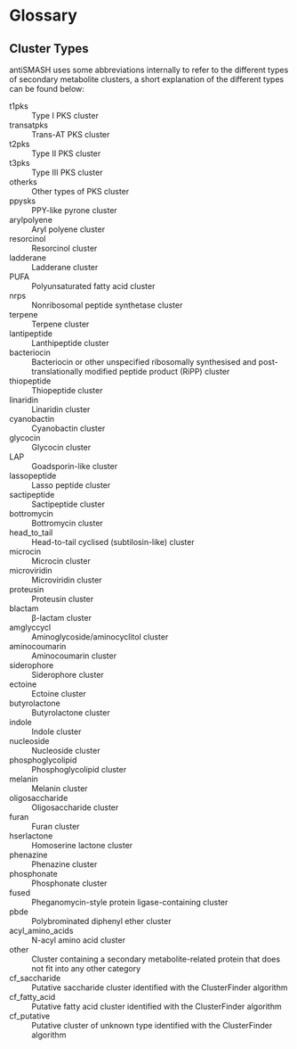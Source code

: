 Glossary
========

Cluster Types
-------------

antiSMASH uses some abbreviations internally to refer to the different
types of secondary metabolite clusters, a short explanation of the different
types can be found below:

<dl>
  <dt id="t1pks">t1pks</dt>
  <dd>Type I PKS cluster</dd>
  <dt id="transatpks">transatpks</dt>
  <dd>Trans-AT PKS cluster</dd>
  <dt id="t2pks">t2pks</dt>
  <dd>Type II PKS cluster</dd>
  <dt id="t3pks">t3pks</dt>
  <dd>Type III PKS cluster</dd>
  <dt id="otherks">otherks</dt>
  <dd>Other types of PKS cluster</dd>
  <dt id="ppysks">ppysks</dt>
  <dd>PPY-like pyrone cluster</dd>
  <dt id="arylpolyene">arylpolyene</dt>
  <dd>Aryl polyene cluster</dd>
  <dt id="resorcinol">resorcinol</dt>
  <dd>Resorcinol cluster</dd>
  <dt id="ladderane">ladderane</dt>
  <dd>Ladderane cluster</dd>
  <dt id="PUFA">PUFA</dt>
  <dd>Polyunsaturated fatty acid cluster</dd>
  <dt id="nrps">nrps</dt>
  <dd>Nonribosomal peptide synthetase cluster</dd>
  <dt id="terpene">terpene</dt>
  <dd>Terpene cluster</dd>
  <dt id="lantipeptide">lantipeptide</dt>
  <dd>Lanthipeptide cluster</dd>
  <dt id="bacteriocin">bacteriocin</dt>
  <dd>Bacteriocin or other unspecified ribosomally synthesised and post-translationally modified peptide product (RiPP) cluster</dd>
  <dt id="thiopeptide">thiopeptide</dt>
  <dd>Thiopeptide cluster</dd>
  <dt id="linaridin">linaridin</dt>
  <dd>Linaridin cluster</dd>
  <dt id="cyanobactin">cyanobactin</dt>
  <dd>Cyanobactin cluster</dd>
  <dt id="glycocin">glycocin</dt>
  <dd>Glycocin cluster</dd>
  <dt id="LAP">LAP</dt>
  <dd>Goadsporin-like cluster</dd>
  <dt id="lassopeptide">lassopeptide</dt>
  <dd>Lasso peptide cluster</dd>
  <dt id="sactipeptide">sactipeptide</dt>
  <dd>Sactipeptide cluster</dd>
  <dt id="bottromycin">bottromycin</dt>
  <dd>Bottromycin cluster</dd>
  <dt id="head_to_tail">head_to_tail</dt>
  <dd>Head-to-tail cyclised (subtilosin-like) cluster</dd>
  <dt id="microcin">microcin</dt>
  <dd>Microcin cluster</dd>
  <dt id="microviridin">microviridin</dt>
  <dd>Microviridin cluster</dd>
  <dt id="proteusin">proteusin</dt>
  <dd>Proteusin cluster</dd>
  <dt id="blactam">blactam</dt>
  <dd>&beta;-lactam cluster</dd>
  <dt id="amglyccycl">amglyccycl</dt>
  <dd>Aminoglycoside/aminocyclitol cluster</dd>
  <dt id="aminocoumarin">aminocoumarin</dt>
  <dd>Aminocoumarin cluster</dd>
  <dt id="siderophore">siderophore</dt>
  <dd>Siderophore cluster</dd>
  <dt id="ectoine">ectoine</dt>
  <dd>Ectoine cluster</dd>
  <dt id="butyrolactone">butyrolactone</dt>
  <dd>Butyrolactone cluster</dd>
  <dt id="indole">indole</dt>
  <dd>Indole cluster</dd>
  <dt id="nucleoside">nucleoside</dt>
  <dd>Nucleoside cluster</dd>
  <dt id="phosphoglycolipid">phosphoglycolipid</dt>
  <dd>Phosphoglycolipid cluster</dd>
  <dt id="melanin">melanin</dt>
  <dd>Melanin cluster</dd>
  <dt id="oligosaccharide">oligosaccharide</dt>
  <dd>Oligosaccharide cluster</dd>
  <dt id="furan">furan</dt>
  <dd>Furan cluster</dd>
  <dt id="hserlactone">hserlactone</dt>
  <dd>Homoserine lactone cluster</dd>
  <dt id="phenazine">phenazine</dt>
  <dd>Phenazine cluster</dd>
  <dt id="phosphonate">phosphonate</dt>
  <dd>Phosphonate cluster</dd>
  <dt id="fused">fused</dt>
  <dd>Pheganomycin-style protein ligase-containing cluster</dd>
  <dt id="pdbe">pbde</dt>
  <dd>Polybrominated diphenyl ether cluster</dd>
  <dt id="acyl_amino_acids">acyl_amino_acids</dt>
  <dd>N-acyl amino acid cluster</dd>
  <dt id="other">other</dt>
  <dd>Cluster containing a secondary metabolite-related protein that does not fit into any other category</dd>
  <dt id="cf_saccharide">cf_saccharide</dt>
  <dd>Putative saccharide cluster identified with the ClusterFinder algorithm</dd>
  <dt id="cf_fatty_acid">cf_fatty_acid</dt>
  <dd>Putative fatty acid cluster identified with the ClusterFinder algorithm</dd>
  <dt id="cf_putative">cf_putative</dt>
  <dd>Putative cluster of unknown type identified with the ClusterFinder algorithm</dd>
</dl>

